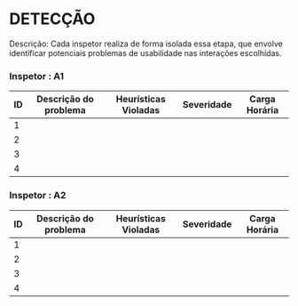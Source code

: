 # DETECÇÃO

Descrição: Cada inspetor realiza de forma isolada essa etapa, que envolve identificar potenciais problemas de usabilidade nas interações escolhidas.

### Inspetor : A1

| ID | Descrição do problema | Heurísticas Violadas | Severidade | Carga Horária |
|----|-----------------------|----------------------|------------|---------------|
|  1 |                       |                      |            |               |
|  2 |                       |                      |            |               |
|  3 |                       |                      |            |               |
|  4 |                       |                      |            |               |


### Inspetor : A2

| ID | Descrição do problema | Heurísticas Violadas | Severidade | Carga Horária |
|----|-----------------------|----------------------|------------|---------------|
|  1 |                       |                      |            |               |
|  2 |                       |                      |            |               |
|  3 |                       |                      |            |               |
|  4 |                       |                      |            |               |